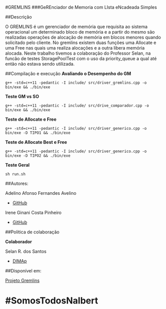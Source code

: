 #GREMLINS 
###GeREnciador de Memoria com LIsta eNcadeada Simples

##Descrição

O GREMLINS é um gerenciador de memória que requisita ao sistema operacional um determinado bloco de memória e a partir do mesmo são realizadas operações de alocação de memória em blocos menores quando solicitado pelo cliente. No gremlins existem duas funções uma Allocate e uma Free nas quais uma realiza alocações e a outra libera memória alocada. Neste trabalho tivemos a colaboração do Professor Selan, na funcão de testes StoragePoolTest com o uso da priority_queue a qual até então não estava sendo utilizada. 


##Compilação e execução
**Avaliando o Desempenho do GM**
```shell
g++ -std=c++11 -pedantic -I include/ src/driver_gremlins.cpp -o bin/exe && ./bin/exe
```

**Teste GM vs SO**
```shell
g++ -std=c++11 -pedantic -I include/ src/drive_comparador.cpp -o bin/exe && ./bin/exe 
```

**Teste de Allocate e Free**
```shell
g++ -std=c++11 -pedantic -I include/ src/driver_generico.cpp -o bin/exe -D TIPO1 && ./bin/exe
```

**Teste de Allocate Best e Free**
```shell
g++ -std=c++11 -pedantic -I include/ src/driver_generico.cpp -o bin/exe -D TIPO2 && ./bin/exe
```

**Teste Geral**
```shell
sh run.sh
```

##Autores:

Adelino Afonso Fernandes Avelino
 - [GitHub](https://github.com/aafavelino)

Irene Ginani Costa Pinheiro 
 - [GitHub](https://github.com/IreneGinani)

##Politica de colaboração

**Colaborador**

Selan R. dos Santos
 - [DIMAp](https://www.dimap.ufrn.br/~selan/index.html)

##Disponível em:

[Projeto Gremlins](https://github.com/aafavelino/GREMLINS)

# #SomosTodosNalbert
